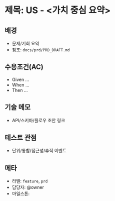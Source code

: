 # 제목: US<n> - <가치 중심 요약>

## 배경
- 문제/기회 요약
- 참조: `docs/prd/PRD_DRAFT.md`

## 수용조건(AC)
- Given …
- When …
- Then …

## 기술 메모
- API/스키마/플로우 초안 링크

## 테스트 관점
- 단위/통합/접근성/추적 이벤트

## 메타
- 라벨: `feature`, `prd`
- 담당자: @owner
- 마일스톤: <YYYY-MM>


